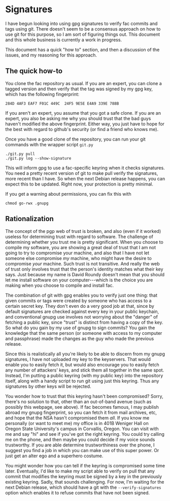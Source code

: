 # Signatures

I have begun looking into using gpg signatures to verify fac commits
and tags using git.  There doesn't seem to be a consensus approach on
how to use git for this purpose, so I am sort of figuring things out.
This document and this whole business is currently a work in
progress.

This document has a quick "how to" section, and then a discussion of
the issues, and my reasoning for this approach.

## The quick how-to

You clone the fac repository as usual.  If you are an expert, you can
clone a tagged version and then verify that the tag was signed by my
gpg key, which has the following fingerprint:

    284D 4AF3 EAF7 F01C 449C  24F5 9E5E E4A9 339E 788B

If you aren't an expert, you assume that you got a safe clone.  If you
are an expert, you also be asking me why you should trust that the bad
guys haven't modified the above fingerprint.  Either way, you just
have to hope for the best with regard to github's security (or find a
friend who knows me).

Once you have a good clone of the repository, you can run your git
commands with the wrapper script `git.py`

    ./git.py pull
    ./git.py log --show-signature

This will inform gpg to use a fac-specific keyring when it checks
signatures.  You need a pretty recent version of git to make pull
verify the signatures, more recent than I have.  So when the next
Debian release happens, you can expect this to be updated.  Right now,
your protection is pretty minimal.

If you get a warning about permissions, you can fix this with

    chmod go-rwx .gnupg

## Rationalization

The concept of the pgp web of trust is broken, and also (even if it
worked) useless for determining trust with regard to software.  The
challenge of determining whether you trust me is pretty significant.
When you choose to compile my software, you are showing a great deal
of trust that I am not going to try to compromise your machine, and
also that I have not let someone else compromise *my* machine, who
might have the desire to compromise *your* machine.  Such trust is not
transitive.  And really the web of trust only involves trust that the
person's identity matches what their key says.  Just because my name
is David Roundy doesn't mean that you should let me install software
on your computer---which is the choice you are making when you choose
to compile and install fac.

The combination of git with gpg enables you to verify just one thing:
that given commits or tags were created by someone who has access to
a certain secret key.  They don't even do a very good job at that,
since by default signatures are checked against every key in your
public keychain, and conventional gnupg use involves not worrying
about the "danger" of fetching a public key, since "trust" is distinct
from having a copy of the key.  So what do you gain by my use of gnupg
to sign commits? You gain the knowledge that the same person (or
someone with access to my computer and passphrase) made the changes as
the guy who made the previous release.

Since this is realistically all you're likely to be able to discern
from my gnupg signatures, I have not uploaded my key to the
keyservers.  That would enable you to easily fetch it, but would also
encourage you to easily fetch any number of attackers' keys, and stick
them all together in the same spot.  Instead, I'm putting a public
keyring (with my public key) into the repository itself, along with a
handy script to run git using just this keyring.  Thus any signatures
by other keys will be rejected.

You wonder how to trust that this keyring hasn't been compromised?
Sorry, there's no solution to that, other than an out-of-band avenue
(such as possibly this webpage, see above).  If fac becomes famous, I
may publish abroad my gnupg fingerprint, so you can fetch it from mail
archives, etc, and hope that the NSA hasn't compromised them *all*.
If you know me personally (or want to meet me) my office is in 401B
Weniger Hall on Oregon State University's campus in Corvallis, Oregon.
You can visit with me and say "hi" and see if you've got the right
keyring.  You could try calling me on the phone, and then maybe you
could decide if my voice sounds trustworthy.  If you are able
determine trustworthiness over the phone, I suggest you find a job in
which you can make use of this super power.  Or just get an alter ego
and a superhero costume.

You might wonder how you can tell if the keyring is compromised some
time later.  Eventually, I'd like to make my script able to verify on
pull that any commit that modifies the keyring must be signed by a key
in the previously existing keyring.  Sadly, that sounds challenging.
For now, I'm waiting for the next Debian release, which should have a
git with the `--verify-signatures` option which enables it to refuse
commits that have not been signed.


